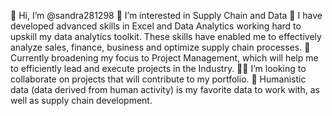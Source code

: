 👋 Hi, I’m @sandra281298
👀 I’m interested in Supply Chain and Data 
🌱 I have developed advanced skills in Excel and Data Analytics working hard to upskill my data analytics toolkit. These skills have enabled me to effectively analyze sales, finance, business and optimize supply chain processes.
🌱 Currently broadening my focus to Project Management, which will help me to efficiently lead and execute projects in the Industry.
🙏🏾 I’m looking to collaborate on projects that will contribute to my portfolio.
💞️ Humanistic data (data derived from human activity) is my favorite data to work with, as well as supply chain development.


<!---
Sandra281298/Sandra281298 is a ✨ special ✨ repository because its `README.md` (this file) appears on your GitHub profile.
You can click the Preview link to take a look at your changes.
--->
